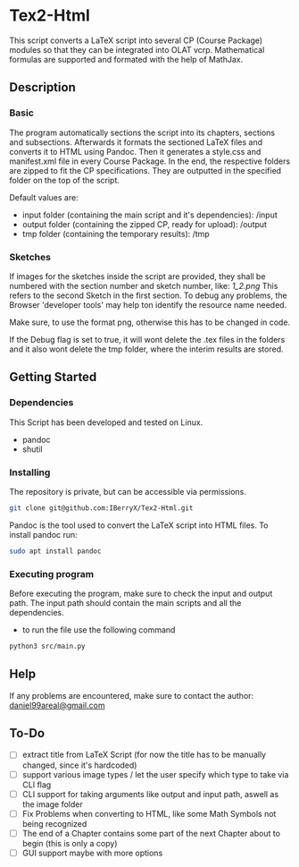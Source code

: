 # Tex2-Html

This script converts a LaTeX script into several CP (Course Package) modules so that they can be integrated into OLAT vcrp.
Mathematical formulas are supported and formated with the help of MathJax.
  

## Description

### Basic
The program automatically sections the script into its chapters, sections and subsections.
Afterwards it formats the sectioned LaTeX files and converts it to HTML using Pandoc.
Then it generates a style.css and manifest.xml file in every Course Package.
In the end, the respective folders are zipped to fit the CP specifications.
They are outputted in the specified folder on the top of the script.

Default values are:
- input folder (containing the main script and it's dependencies): /input
- output folder (containing the zipped CP, ready for upload): /output
- tmp folder (containing the temporary results): /tmp

### Sketches
If images for the sketches inside the script are provided, they shall be numbered with the section number and sketch number, like: *1_2.png*
This refers to the second Sketch in the first section.
To debug any problems, the  Browser 'developer tools' may help ton identify the resource name needed.

Make sure, to use the format png, otherwise this has to be changed in code.

If the Debug flag is set to true, it will wont delete the .tex files in the folders and it also wont delete the tmp folder, where the interim results are stored. 
  

## Getting Started


### Dependencies
This Script has been developed and tested on Linux.

* pandoc
* shutil
  

### Installing

The repository is private, but can be accessible via permissions.
```bash
git clone git@github.com:IBerryX/Tex2-Html.git
```

Pandoc is the tool used to convert the LaTeX script into HTML files.
To install pandoc run:
```sh
sudo apt install pandoc
```


### Executing program

Before executing the program, make sure to check the input and output path.
The input path should contain the main scripts and all the dependencies.

* to run the file use the following command

```sh
python3 src/main.py
```

## Help
If any problems are encountered, make sure to contact the author: daniel99areal@gmail.com

## To-Do

- [ ] extract title from LaTeX Script (for now the title has to be manually changed, since it's hardcoded)
- [ ] support various image types / let the user specify which type to take via CLI flag
- [ ] CLI support for taking arguments like output and input path, aswell as the image folder
- [ ] Fix Problems when converting to HTML, like some Math Symbols not being recognized
- [ ] The end of a Chapter contains some part of the next Chapter about to begin (this is only a copy)
- [ ] GUI support maybe with more options
